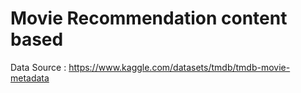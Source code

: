 # Movie Recommendation content based
Data Source : https://www.kaggle.com/datasets/tmdb/tmdb-movie-metadata
